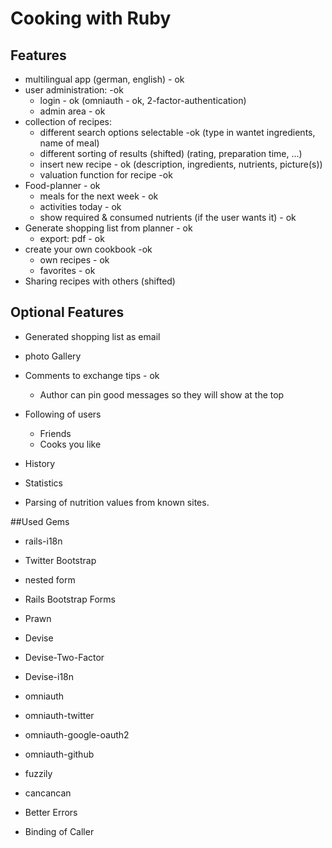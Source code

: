 # Cooking with Ruby

## Features
- multilingual app (german, english) - ok
- user administration: -ok
  - login - ok (omniauth - ok, 2-factor-authentication)
  - admin area - ok
- collection of recipes:
  - different search options selectable -ok
    (type in wantet ingredients, name of meal)
  - different sorting of results (shifted)
    (rating, preparation time, ...)
  - insert new recipe - ok
    (description, ingredients, nutrients, picture(s))
  - valuation function for recipe -ok
- Food-planner - ok
  - meals for the next week - ok
  - activities today - ok
  - show required & consumed nutrients (if the user wants it) - ok
- Generate shopping list from planner - ok
  - export: pdf - ok
- create your own cookbook -ok
  - own recipes - ok
  - favorites - ok
- Sharing recipes with others (shifted)

## Optional Features
- Generated shopping list as email
- photo Gallery
- Comments to exchange tips - ok
  - Author can pin good messages so they will show at the top
- Following of users
  - Friends
  - Cooks you like
- History
- Statistics

- Parsing of nutrition values from known sites.

##Used Gems

- rails-i18n
- Twitter Bootstrap
- nested form
- Rails Bootstrap Forms
- Prawn
- Devise
- Devise-Two-Factor
- Devise-i18n
- omniauth
- omniauth-twitter
- omniauth-google-oauth2
- omniauth-github
- fuzzily

- cancancan

- Better Errors
- Binding of Caller
